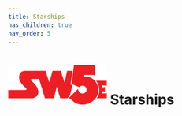 ```yaml
---
title: Starships
has_children: true
nav_order: 5
---
```


# <img src='zz Images/sw5e-logo.png' style= 'float:; width:200px;'> Starships